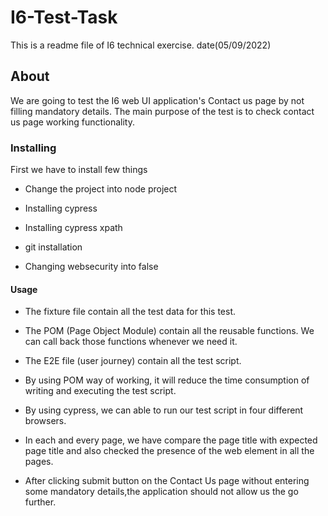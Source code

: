 # I6-Test-Task   
This is a readme file of I6  technical exercise.
date(05/09/2022)

## About
We are going to test the I6 web UI application's Contact us page by not filling mandatory details. The main purpose of the test is to check contact us page working functionality.

### Installing
First we have to install few things




* Change the project into node project
 
 
 
* Installing cypress



* Installing cypress xpath



* git installation



* Changing websecurity into false

#### Usage
* The fixture file contain all the test data for this test.


* The POM (Page Object Module) contain all the reusable functions. We can call back those functions whenever we need it.


* The E2E file (user journey)  contain all the test script.



* By using POM way of working, it will reduce the time consumption of writing and executing the test script.



* By using cypress, we can able to run our test script in four different browsers.


* In each and every page, we have compare the page title with expected page title and also checked the presence of the web element in all the pages.


* After clicking submit button on the Contact Us page without entering some mandatory details,the application should not allow us the go further.
